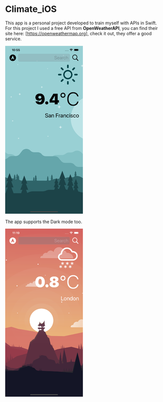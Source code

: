# Climate_iOS
This app is a personal project developed to train myself with APIs in Swift.
For this project I used a free API from **OpenWeatherAPI**, you can find their site here: [https://openweathermap.org], check it out, they offer a good service.



<img src="Images/MainView.png" width="250">



The app supports the Dark mode too.



<img src="Images/DarkMode.png" width="250">

